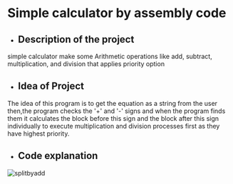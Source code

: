 # Simple calculator by assembly code



-  ## Description of the project

simple calculator make some Arithmetic operations like add, subtract, multiplication, and division that applies priority option


-  ## Idea of Project

The idea of this program is to get the equation as a string from the user  then,the program checks the '+' and '-' signs and when the program finds them it calculates the block before this sign and 
the block after this sign individually to execute multiplication and division processes first as
 they have highest priority. 


-  ## Code explanation


![splitbyadd](https://user-images.githubusercontent.com/76923461/104135963-cf6d1180-539b-11eb-9e80-323ce1a55dac.PNG/200/300)
